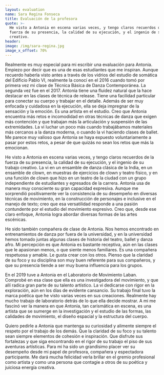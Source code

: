 ```yaml
---
layout: evaluation
name: Sara Regina Fonseca
title: Evaluación de la profesora
quote: >-
  He visto a Antonia en escena varias veces, y tengo claros recuerdos de la
  fuerza de su presencia, la calidad de su ejecución, y el ingenio de su trabajo
  creativo.
header:
image: /img/sara-regina.jpg
image_x_offset: 70%
---
```


Realmente es muy especial para mi escribir una evaluaci&oacute;n para Antonia. Empiezo por decir que es una de esas estudiantes que me inspiran. Aunque recuerdo haberla visto antes a trav&eacute;s de los vidrios del estudio de som&aacute;tica del Edificio Pablo VI, realmente la conoc&iacute; en el 2016 cuando tom&oacute; por primera vez mi clase de T&eacute;cnica B&aacute;sica de Danza Contempor&aacute;nea. La segunda vez fue en el 2017. Antonia tiene una fluidez natural que la hace destacar en las clases de t&eacute;cnica de release. Tiene una facilidad particular para conectar su cuerpo y trabajar en el detalle. Adem&aacute;s de ser muy enfocada y cuidadosa en la ejecuci&oacute;n, ella se deja impregnar de la sensaci&oacute;n y la emoci&oacute;n. Es una artista en el estudio. Creo que Antonia encuentra m&aacute;s retos e incomodidad en otras t&eacute;cnicas de danza que exigen m&aacute;s contenci&oacute;n y que trabajan m&aacute;s la articulaci&oacute;n y suspensi&oacute;n de las extremidades. La vi luchar un poco m&aacute;s cuando trabaj&aacute;bamos materiales m&aacute;s cercanos a la danza moderna, o cuando la vi haciendo clases de ballet. Me parece muy valioso que Antonia se haya expuesto voluntariamente a pasar por estos retos, a pesar de que quiz&aacute;s no sean los retos que m&aacute;s la emocionan.&nbsp;

He visto a Antonia en escena varias veces, y tengo claros recuerdos de la fuerza de su presencia, la calidad de su ejecuci&oacute;n, y el ingenio de su trabajo creativo. La vi en un ensamble de danza cl&aacute;sica de la India, en un ensamble de clown, en muestras de ejercicios de clown y teatro f&iacute;sico, y en una funci&oacute;n de clown que hizo en un teatro de la ciudad con un grupo independiente de estudiantes y egresados de la carrera. Antonia usa de manera muy consciente su gran capacidad expresiva. Aunque me sorprendi&oacute; positivamente ver la consistencia de su desempe&ntilde;o en diversas t&eacute;cnicas de movimiento, en la construcci&oacute;n de personajes e inclusive en el manejo de texto; creo que esa versatilidad responde a una pasi&oacute;n contundente por el estudio del movimiento expresivo. Creo que, desde ese claro enfoque, Antonia logra abordar diversas formas de las artes esc&eacute;nicas.&nbsp;

He sido tambi&eacute;n compa&ntilde;era de clase de Antonia. Nos hemos encontrado en entrenamientos de danza por fuera de la universidad, y en la universidad hemos tomado juntas algunas clases de historia del teatro, ballet y danza afro. Mi percepci&oacute;n es que Antonia es bastante receptiva, a&uacute;n en las clases que le apasionan menos, o que siente menos familiares. Es una compa&ntilde;era respetuosa y amable. Le gusta crear con los otros. Pienso que la claridad de su foco y su disciplina son muy buen referente para sus compa&ntilde;eros, y que su presencia tiende a ser muy buena influencia para los grupos.

En el 2019 tuve a Antonia en el Laboratorio de Movimiento Laban. Comprob&eacute; en esa clase que ella es una investigadora del movimiento, y que all&iacute; radica gran parte de su talento art&iacute;stico. La vi dedicarse con rigor en la exploraci&oacute;n, a&uacute;n en los d&iacute;as de evidente cansancio. Su trabajo final tuvo la marca po&eacute;tica que he visto varias veces en sus creaciones. Realmente hay mucho trabajo de laboratorio detr&aacute;s de lo que ella decide mostrar. A mi me fascin&oacute; ver la manera en que Antonia, tan carism&aacute;tica en escena, es una artista que se sumerge en la investigaci&oacute;n y el estudio de las formas, las calidades de movimiento, el dise&ntilde;o espacial y la estructura del cuerpo.&nbsp;

Quiero pedirle a Antonia que mantenga su curiosidad y alimente siempre el respeto por el trabajo de los dem&aacute;s. Que la claridad de su foco y su talento sean siempre elementos de cohesi&oacute;n e inspiraci&oacute;n. Que disfrute sus fortalezas y que siga encontrando en el rigor de su trabajo el piso de sus aventuras art&iacute;sticas. Para mi ha sido un grand&iacute;simo placer ver su desempe&ntilde;o desde mi papel de profesora, compa&ntilde;era y espectadora participante. Me dar&aacute; mucha felicidad verla brillar en el gremio profesional como artista y como una persona que contagie a otros de su po&eacute;tica y juiciosa energ&iacute;a creativa.